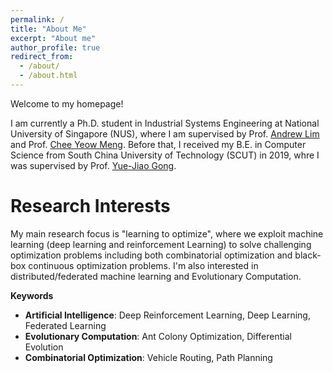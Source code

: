 ```yaml
---
permalink: /
title: "About Me"
excerpt: "About me"
author_profile: true
redirect_from: 
  - /about/
  - /about.html
---
```


Welcome to my homepage!

I am currently a Ph.D. student in Industrial Systems Engineering at National University of Singapore (NUS), where I am supervised by Prof. [Andrew Lim](https://www.limandrew.org/) and Prof. [Chee Yeow Meng](https://scholar.google.com.sg/citations?user=99AJNXEAAAAJ). Before that, I received my B.E. in Computer Science from South China University of Technology (SCUT) in 2019, whre I was supervised by Prof. [Yue-Jiao Gong](https://scholar.google.com/citations?user=Mi0Zu3IAAAAJ&hl=en).

# Research Interests
My main research focus is "learning to optimize", where we exploit machine learning (deep learning and reinforcement Learning) to solve challenging optimization problems including both combinatorial optimization and black-box continuous optimization problems. I'm also interested in distributed/federated machine learning and Evolutionary Computation.

**Keywords**
- **Artificial Intelligence**: Deep Reinforcement Learning, Deep Learning, Federated Learning
- **Evolutionary Computation**: Ant Colony Optimization, Differential Evolution
- **Combinatorial Optimization**: Vehicle Routing, Path Planning